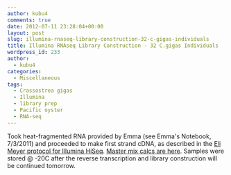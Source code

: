 ```yaml
---
author: kubu4
comments: true
date: 2012-07-11 23:28:04+00:00
layout: post
slug: illumina-rnaseq-library-construction-32-c-gigas-individuals
title: Illumina RNAseq Library Construction - 32 C.gigas Individuals
wordpress_id: 233
author:
  - kubu4
categories:
  - Miscellaneous
tags:
  - Crassostrea gigas
  - Illumina
  - library prep
  - Pacific oyster
  - RNA-seq
---
```


Took heat-fragmented RNA provided by Emma (see Emma's Notebook, 7/3/2011) and proceeded to make first strand cDNA, as described in the [Eli Meyer protocol for Illumina HiSeq](https://genefish.fish.washington.edu/~srlab/Steven/Lab%20Protocols/RNASeq%20sample%20prep%20-%20HiSeq%20-%2004%20Apr%202012.pdf). [Master mix calcs are here](http://eagle.fish.washington.edu/Arabidopsis//Notebook%20Workup%20Files/20120711-01.jpg). Samples were stored @ -20C after the reverse transcription and library construction will be continued tomorrow.
